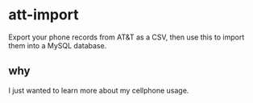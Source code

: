 # att-import

Export your phone records from AT&T as a CSV, then use this to import them into a MySQL database.

## why

I just wanted to learn more about my cellphone usage.
